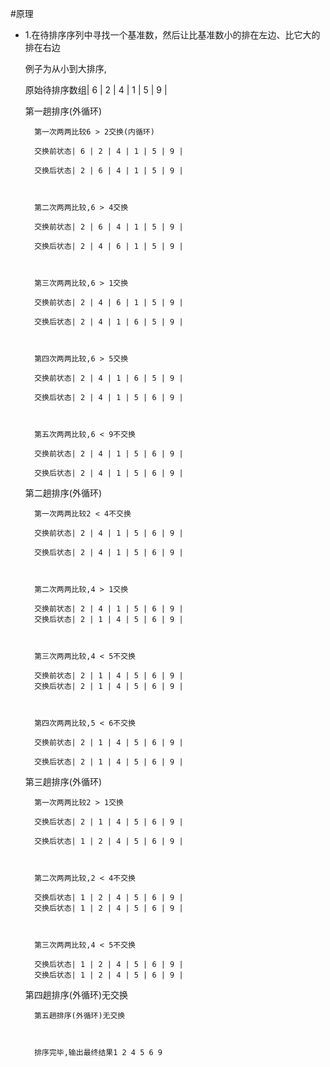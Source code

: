#原理

* 1.在待排序序列中寻找一个基准数，然后让比基准数小的排在左边、比它大的排在右边

    

    例子为从小到大排序,

    原始待排序数组| 6 | 2 | 4 | 1 | 5 | 9 |



    第一趟排序(外循环)

        第一次两两比较6 > 2交换(内循环)

        交换前状态| 6 | 2 | 4 | 1 | 5 | 9 |

        交换后状态| 2 | 6 | 4 | 1 | 5 | 9 |



        第二次两两比较,6 > 4交换

        交换前状态| 2 | 6 | 4 | 1 | 5 | 9 |

        交换后状态| 2 | 4 | 6 | 1 | 5 | 9 |



        第三次两两比较,6 > 1交换

        交换前状态| 2 | 4 | 6 | 1 | 5 | 9 |

        交换后状态| 2 | 4 | 1 | 6 | 5 | 9 |



        第四次两两比较,6 > 5交换

        交换前状态| 2 | 4 | 1 | 6 | 5 | 9 |

        交换后状态| 2 | 4 | 1 | 5 | 6 | 9 |



        第五次两两比较,6 < 9不交换

        交换前状态| 2 | 4 | 1 | 5 | 6 | 9 |

        交换后状态| 2 | 4 | 1 | 5 | 6 | 9 |



    第二趟排序(外循环)

        第一次两两比较2 < 4不交换

        交换前状态| 2 | 4 | 1 | 5 | 6 | 9 |

        交换后状态| 2 | 4 | 1 | 5 | 6 | 9 |



        第二次两两比较,4 > 1交换

        交换前状态| 2 | 4 | 1 | 5 | 6 | 9 | 
        交换后状态| 2 | 1 | 4 | 5 | 6 | 9 |



        第三次两两比较,4 < 5不交换

        交换前状态| 2 | 1 | 4 | 5 | 6 | 9 | 
        交换后状态| 2 | 1 | 4 | 5 | 6 | 9 |



        第四次两两比较,5 < 6不交换

        交换前状态| 2 | 1 | 4 | 5 | 6 | 9 |

        交换后状态| 2 | 1 | 4 | 5 | 6 | 9 |



    第三趟排序(外循环)

        第一次两两比较2 > 1交换

        交换后状态| 2 | 1 | 4 | 5 | 6 | 9 |

        交换后状态| 1 | 2 | 4 | 5 | 6 | 9 |



        第二次两两比较,2 < 4不交换

        交换后状态| 1 | 2 | 4 | 5 | 6 | 9 | 
        交换后状态| 1 | 2 | 4 | 5 | 6 | 9 |



        第三次两两比较,4 < 5不交换

        交换后状态| 1 | 2 | 4 | 5 | 6 | 9 | 
        交换后状态| 1 | 2 | 4 | 5 | 6 | 9 |



    第四趟排序(外循环)无交换

        第五趟排序(外循环)无交换



        排序完毕,输出最终结果1 2 4 5 6 9